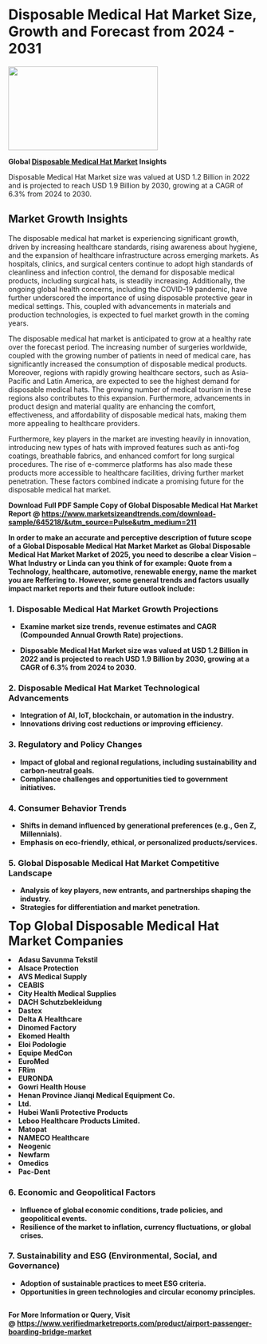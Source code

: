 <H1>Disposable Medical Hat Market Size, Growth and Forecast from 2024 - 2031</H1><img class="aligncenter size-medium wp-image-584254" src="https://thirdeyenews.in/wp-content/uploads/2024/09/Global-Market-Research-300x168.jpeg" alt="" width="300" height="168" /><p><strong>Global&nbsp;<a href="https://www.marketsizeandtrends.com/download-sample/645218/&amp;utm_source=Pulse&amp;utm_medium=211">Disposable Medical Hat Market</a> Insights</strong></p><p>Disposable Medical Hat Market size was valued at USD 1.2 Billion in 2022 and is projected to reach USD 1.9 Billion by 2030, growing at a CAGR of 6.3% from 2024 to 2030.</p><p><h2>Market Growth Insights</h2> <p>The disposable medical hat market is experiencing significant growth, driven by increasing healthcare standards, rising awareness about hygiene, and the expansion of healthcare infrastructure across emerging markets. As hospitals, clinics, and surgical centers continue to adopt high standards of cleanliness and infection control, the demand for disposable medical products, including surgical hats, is steadily increasing. Additionally, the ongoing global health concerns, including the COVID-19 pandemic, have further underscored the importance of using disposable protective gear in medical settings. This, coupled with advancements in materials and production technologies, is expected to fuel market growth in the coming years.</p> <p><strong></strong></p> <p>The disposable medical hat market is anticipated to grow at a healthy rate over the forecast period. The increasing number of surgeries worldwide, coupled with the growing number of patients in need of medical care, has significantly increased the consumption of disposable medical products. Moreover, regions with rapidly growing healthcare sectors, such as Asia-Pacific and Latin America, are expected to see the highest demand for disposable medical hats. The growing number of medical tourism in these regions also contributes to this expansion. Furthermore, advancements in product design and material quality are enhancing the comfort, effectiveness, and affordability of disposable medical hats, making them more appealing to healthcare providers.</p> <p>Furthermore, key players in the market are investing heavily in innovation, introducing new types of hats with improved features such as anti-fog coatings, breathable fabrics, and enhanced comfort for long surgical procedures. The rise of e-commerce platforms has also made these products more accessible to healthcare facilities, driving further market penetration. These factors combined indicate a promising future for the disposable medical hat market.</p> <p><strong></p><p><span class=""><strong>Download Full PDF Sample Copy of Global Disposable Medical Hat Market Report</strong> @ <a href="https://www.marketsizeandtrends.com/download-sample/645218/&amp;utm_source=Pulse&amp;utm_medium=211" target="_blank">https://www.marketsizeandtrends.com/download-sample/645218/&amp;utm_source=Pulse&amp;utm_medium=211</a></span></p><p>In order to make an accurate and perceptive description of future scope of a Global&nbsp;Disposable Medical Hat Market Market as Global&nbsp;Disposable Medical Hat Market Market of 2025, you need to describe a clear Vision &ndash; What Industry or Linda can you think of for example: Quote from a Technology, healthcare, automotive, renewable energy, name the market you are Reffering to. However, some general trends and factors usually impact market reports and their future outlook include:</p><h3>1.&nbsp;<strong>Disposable Medical Hat Market Growth Projections</strong></h3><ul><li>Examine market size trends, revenue estimates and CAGR (Compounded Annual Growth Rate) projections.</li><li><p>Disposable Medical Hat Market size was valued at USD 1.2 Billion in 2022 and is projected to reach USD 1.9 Billion by 2030, growing at a CAGR of 6.3% from 2024 to 2030.</p></li></ul><h3>2.&nbsp;<strong>Disposable Medical Hat Market Technological Advancements</strong></h3><ul><li>Integration of AI, IoT, blockchain, or automation in the industry.</li><li>Innovations driving cost reductions or improving efficiency.</li></ul><h3>3.&nbsp;<strong>Regulatory and Policy Changes</strong></h3><ul><li>Impact of global and regional regulations, including sustainability and carbon-neutral goals.</li><li>Compliance challenges and opportunities tied to government initiatives.</li></ul><h3>4.&nbsp;<strong>Consumer Behavior Trends</strong></h3><ul><li>Shifts in demand influenced by generational preferences (e.g., Gen Z, Millennials).</li><li>Emphasis on eco-friendly, ethical, or personalized products/services.</li></ul><h3>5.&nbsp;<strong>Global Disposable Medical Hat Market Competitive Landscape</strong></h3><ul><li>Analysis of key players, new entrants, and partnerships shaping the industry.</li><li>Strategies for differentiation and market penetration.</li></ul><p data-pm-slice="1 1 []"><span style="color: inherit; font-family: inherit; font-size: 25px;">Top Global Disposable Medical Hat Market Companies</span></p><div class="" data-test-id=""><p><li>Adasu Savunma Tekstil</li><li> Alsace Protection</li><li> AVS Medical Supply</li><li> CEABIS</li><li> City Health Medical Supplies</li><li> DACH Schutzbekleidung</li><li> Dastex</li><li> Delta A Healthcare</li><li> Dinomed Factory</li><li> Ekomed Health</li><li> Eloi Podologie</li><li> Equipe MedCon</li><li> EuroMed</li><li> FRim</li><li> EURONDA</li><li> Gowri Health House</li><li> Henan Province Jianqi Medical Equipment Co.</li><li> Ltd.</li><li> Hubei Wanli Protective Products</li><li> Leboo Healthcare Products Limited.</li><li> Matopat</li><li> NAMECO Healthcare</li><li> Neogenic</li><li> Newfarm</li><li> Omedics</li><li> Pac-Dent</li></p></div><h3>6.&nbsp;<strong>Economic and Geopolitical Factors</strong></h3><ul><li>Influence of global economic conditions, trade policies, and geopolitical events.</li><li>Resilience of the market to inflation, currency fluctuations, or global crises.</li></ul><h3>7.&nbsp;<strong>Sustainability and ESG (Environmental, Social, and Governance)</strong></h3><ul><li>Adoption of sustainable practices to meet ESG criteria.</li><li>Opportunities in green technologies and circular economy principles.</li></ul><h2><strong style="font-size: 14px;">For More Information or Query, Visit @&nbsp;</strong><a style="background-color: #ffffff; font-size: 14px;" href="https://www.marketsizeandtrends.com/report/disposable-medical-hat-market/" target="_blank">https://www.verifiedmarketreports.com/product/airport-passenger-boarding-bridge-market</a></h2>
